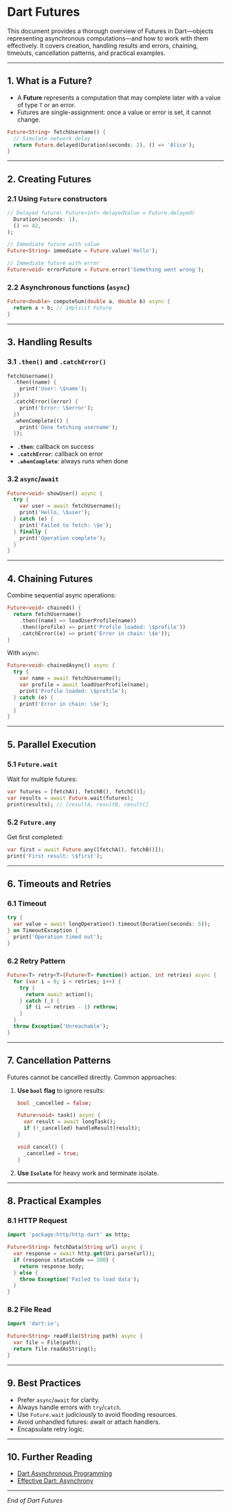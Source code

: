 # Dart Futures

This document provides a thorough overview of Futures in Dart—objects representing asynchronous computations—and how to work with them effectively. It covers creation, handling results and errors, chaining, timeouts, cancellation patterns, and practical examples.

---

## 1. What is a Future?

- A **Future<T>** represents a computation that may complete later with a value of type `T` or an error.
- Futures are single-assignment: once a value or error is set, it cannot change.

```dart
Future<String> fetchUsername() {
  // Simulate network delay
  return Future.delayed(Duration(seconds: 2), () => 'Alice');
}
```

---

## 2. Creating Futures

### 2.1 Using `Future` constructors

```dart
// Delayed future\ Future<int> delayedValue = Future.delayed(
  Duration(seconds: 1),
  () => 42,
);

// Immediate future with value
Future<String> immediate = Future.value('Hello');

// Immediate future with error
Future<void> errorFuture = Future.error('Something went wrong');
```

### 2.2 Asynchronous functions (`async`)

```dart
Future<double> computeSum(double a, double b) async {
  return a + b; // implicit Future
}
```

---

## 3. Handling Results

### 3.1 `.then()` and `.catchError()`

```dart
fetchUsername()
  .then((name) {
    print('User: \$name');
  })
  .catchError((error) {
    print('Error: \$error');
  })
  .whenComplete(() {
    print('Done fetching username');
  });
```

- **`.then`**: callback on success
- **`.catchError`**: callback on error
- **`.whenComplete`**: always runs when done

### 3.2 `async`/`await`

```dart
Future<void> showUser() async {
  try {
    var user = await fetchUsername();
    print('Hello, \$user');
  } catch (e) {
    print('Failed to fetch: \$e');
  } finally {
    print('Operation complete');
  }
}
```

---

## 4. Chaining Futures

Combine sequential async operations:

```dart
Future<void> chained() {
  return fetchUsername()
    .then((name) => loadUserProfile(name))
    .then((profile) => print('Profile loaded: \$profile'))
    .catchError((e) => print('Error in chain: \$e'));
}
```

With `async`:

```dart
Future<void> chainedAsync() async {
  try {
    var name = await fetchUsername();
    var profile = await loadUserProfile(name);
    print('Profile loaded: \$profile');
  } catch (e) {
    print('Error in chain: \$e');
  }
}
```

---

## 5. Parallel Execution

### 5.1 `Future.wait`

Wait for multiple futures:

```dart
var futures = [fetchA(), fetchB(), fetchC()];
var results = await Future.wait(futures);
print(results); // [resultA, resultB, resultC]
```

### 5.2 `Future.any`

Get first completed:

```dart
var first = await Future.any([fetchA(), fetchB()]);
print('First result: \$first');
```

---

## 6. Timeouts and Retries

### 6.1 Timeout

```dart
try {
  var value = await longOperation().timeout(Duration(seconds: 5));
} on TimeoutException {
  print('Operation timed out');
}
```

### 6.2 Retry Pattern

```dart
Future<T> retry<T>(Future<T> Function() action, int retries) async {
  for (var i = 0; i < retries; i++) {
    try {
      return await action();
    } catch (_) {
      if (i == retries - 1) rethrow;
    }
  }
  throw Exception('Unreachable');
}
```

---

## 7. Cancellation Patterns

Futures cannot be cancelled directly. Common approaches:

1. **Use `bool` flag** to ignore results:
   ```dart
   bool _cancelled = false;

   Future<void> task() async {
     var result = await longTask();
     if (!_cancelled) handleResult(result);
   }

   void cancel() {
     _cancelled = true;
   }
   ```

2. **Use `Isolate`** for heavy work and terminate isolate.

---

## 8. Practical Examples

### 8.1 HTTP Request

```dart
import 'package:http/http.dart' as http;

Future<String> fetchData(String url) async {
  var response = await http.get(Uri.parse(url));
  if (response.statusCode == 200) {
    return response.body;
  } else {
    throw Exception('Failed to load data');
  }
}
```

### 8.2 File Read

```dart
import 'dart:io';

Future<String> readFile(String path) async {
  var file = File(path);
  return file.readAsString();
}
```

---

## 9. Best Practices

- Prefer `async`/`await` for clarity.
- Always handle errors with `try`/`catch`.
- Use `Future.wait` judiciously to avoid flooding resources.
- Avoid unhandled futures: await or attach handlers.
- Encapsulate retry logic.

---

## 10. Further Reading

- [Dart Asynchronous Programming](https://dart.dev/codelabs/async-await)
- [Effective Dart: Asynchrony](https://dart.dev/guides/language/effective-dart/usage#asynchrony)

---

*End of Dart Futures*

